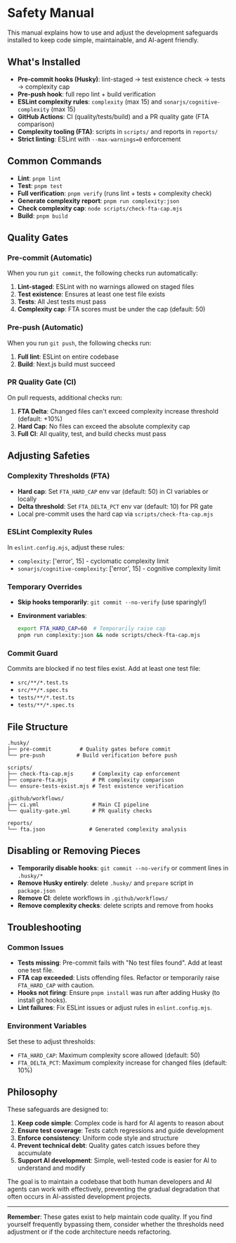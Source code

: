 # Safety Manual

This manual explains how to use and adjust the development safeguards installed to keep code simple, maintainable, and AI-agent friendly.

## What's Installed

- **Pre-commit hooks (Husky)**: lint-staged → test existence check → tests → complexity cap
- **Pre-push hook**: full repo lint + build verification
- **ESLint complexity rules**: `complexity` (max 15) and `sonarjs/cognitive-complexity` (max 15)
- **GitHub Actions**: CI (quality/tests/build) and a PR quality gate (FTA comparison)
- **Complexity tooling (FTA)**: scripts in `scripts/` and reports in `reports/`
- **Strict linting**: ESLint with `--max-warnings=0` enforcement

## Common Commands

- **Lint**: `pnpm lint`
- **Test**: `pnpm test`
- **Full verification**: `pnpm verify` (runs lint + tests + complexity check)
- **Generate complexity report**: `pnpm run complexity:json`
- **Check complexity cap**: `node scripts/check-fta-cap.mjs`
- **Build**: `pnpm build`

## Quality Gates

### Pre-commit (Automatic)

When you run `git commit`, the following checks run automatically:

1. **Lint-staged**: ESLint with no warnings allowed on staged files
2. **Test existence**: Ensures at least one test file exists
3. **Tests**: All Jest tests must pass
4. **Complexity cap**: FTA scores must be under the cap (default: 50)

### Pre-push (Automatic)

When you run `git push`, the following checks run:

1. **Full lint**: ESLint on entire codebase
2. **Build**: Next.js build must succeed

### PR Quality Gate (CI)

On pull requests, additional checks run:

1. **FTA Delta**: Changed files can't exceed complexity increase threshold (default: +10%)
2. **Hard Cap**: No files can exceed the absolute complexity cap
3. **Full CI**: All quality, test, and build checks must pass

## Adjusting Safeties

### Complexity Thresholds (FTA)

- **Hard cap**: Set `FTA_HARD_CAP` env var (default: 50) in CI variables or locally
- **Delta threshold**: Set `FTA_DELTA_PCT` env var (default: 10) for PR gate
- Local pre-commit uses the hard cap via `scripts/check-fta-cap.mjs`

### ESLint Complexity Rules

In `eslint.config.mjs`, adjust these rules:

- `complexity`: ['error', 15] - cyclomatic complexity limit
- `sonarjs/cognitive-complexity`: ['error', 15] - cognitive complexity limit

### Temporary Overrides

- **Skip hooks temporarily**: `git commit --no-verify` (use sparingly!)
- **Environment variables**:

  ```bash
  export FTA_HARD_CAP=60  # Temporarily raise cap
  pnpm run complexity:json && node scripts/check-fta-cap.mjs
  ```

### Commit Guard

Commits are blocked if no test files exist. Add at least one test file:

- `src/**/*.test.ts`
- `src/**/*.spec.ts`
- `tests/**/*.test.ts`
- `tests/**/*.spec.ts`

## File Structure

```none
.husky/
├── pre-commit         # Quality gates before commit
└── pre-push          # Build verification before push

scripts/
├── check-fta-cap.mjs      # Complexity cap enforcement
├── compare-fta.mjs        # PR complexity comparison
└── ensure-tests-exist.mjs # Test existence verification

.github/workflows/
├── ci.yml                 # Main CI pipeline
└── quality-gate.yml       # PR quality checks

reports/
└── fta.json              # Generated complexity analysis
```

## Disabling or Removing Pieces

- **Temporarily disable hooks**: `git commit --no-verify` or comment lines in `.husky/*`
- **Remove Husky entirely**: delete `.husky/` and `prepare` script in `package.json`
- **Remove CI**: delete workflows in `.github/workflows/`
- **Remove complexity checks**: delete scripts and remove from hooks

## Troubleshooting

### Common Issues

- **Tests missing**: Pre-commit fails with "No test files found". Add at least one test file.
- **FTA cap exceeded**: Lists offending files. Refactor or temporarily raise `FTA_HARD_CAP` with caution.
- **Hooks not firing**: Ensure `pnpm install` was run after adding Husky (to install git hooks).
- **Lint failures**: Fix ESLint issues or adjust rules in `eslint.config.mjs`.

### Environment Variables

Set these to adjust thresholds:

- `FTA_HARD_CAP`: Maximum complexity score allowed (default: 50)
- `FTA_DELTA_PCT`: Maximum complexity increase for changed files (default: 10%)

## Philosophy

These safeguards are designed to:

1. **Keep code simple**: Complex code is hard for AI agents to reason about
2. **Ensure test coverage**: Tests catch regressions and guide development
3. **Enforce consistency**: Uniform code style and structure
4. **Prevent technical debt**: Quality gates catch issues before they accumulate
5. **Support AI development**: Simple, well-tested code is easier for AI to understand and modify

The goal is to maintain a codebase that both human developers and AI agents can work with effectively, preventing the gradual degradation that often occurs in AI-assisted development projects.

---

**Remember**: These gates exist to help maintain code quality. If you find yourself frequently bypassing them, consider whether the thresholds need adjustment or if the code architecture needs refactoring.
